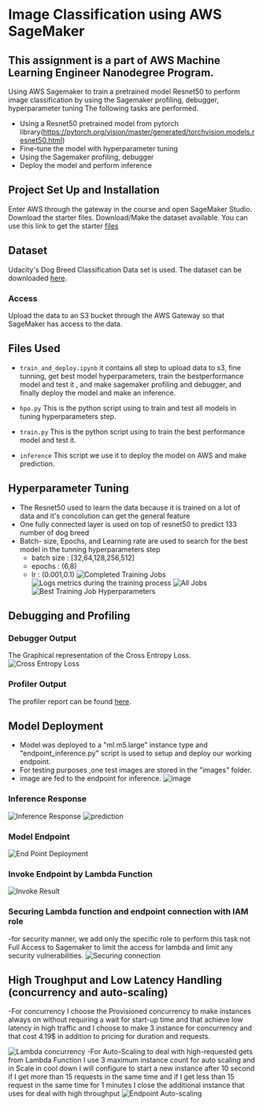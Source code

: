 # Image Classification using AWS SageMaker
## This assignment is a part of AWS Machine Learning Engineer Nanodegree Program.

Using AWS Sagemaker to train a pretrained model Resnet50 to perform image classification by using the Sagemaker profiling, debugger, hyperparameter tuning
The following tasks are performed.
- Using a Resnet50 pretrained model from pytorch library(https://pytorch.org/vision/master/generated/torchvision.models.resnet50.html)
- Fine-tune the model with hyperparameter tuning
- Using the Sagemaker profiling, debugger
- Deploy the model and perform inference

## Project Set Up and Installation
Enter AWS through the gateway in the course and open SageMaker Studio. 
Download the starter files.
Download/Make the dataset available. 
You can use this link to get the starter [files](https://github.com/udacity/CD0387-deep-learning-topics-within-computer-vision-nlp-project-starter)
## Dataset
Udacity's Dog Breed Classification Data set is used.
The dataset can be downloaded [here](https://s3-us-west-1.amazonaws.com/udacity-aind/dog-project/dogImages.zip).


### Access
Upload the data to an S3 bucket through the AWS Gateway so that SageMaker has access to the data. 

## Files Used

- `train_and_deploy.ipynb` it contains all step to upload data to s3, fine tunning, get best model hyperparameters, train the bestperformance model and test it , and make sagemaker profiling and debugger, and finally deploy the model and make an inference.

- `hpo.py` This is the python script using to train and test all models in tuning hyperparameters step.

- `train.py` This is the python script using to train the best performance model and test it.

- `inference` This script we use it to deploy the model on AWS and make prediction.


## Hyperparameter Tuning
- The Resnet50 used to learn the data because it is trained on a lot of data and it's concolution can get the general feature 
- One fully connected layer is used on top of resnet50 to predict 133 number of dog breed
- Batch- size, Epochs, and Learning rate are used to search for the best model in  the tunning hyperparameters step
     - batch size : [32,64,128,256,512]
     - epochs : (6,8)
     - lr : (0.001,0.1)
 ![Completed Training Jobs](images/hyperparametesjobs.png "completed training jobs")
 ![Logs metrics during the training process](images/training-job-log.png "Logs metrics during the training process")
 ![All Jobs](images/hyperparametes.png "All hyperparameters jobs")
 ![Best Training Job Hyperparameters](images/Bestjob.png)
 

## Debugging and Profiling
### Debugger Output
The Graphical representation of the Cross Entropy Loss.
![Cross Entropy Loss](images/tensor_plot.png "Cross Entropy Loss")
### Profiler Output
The profiler report can be found [here](ProfilerReport/profiler-report.html).

## Model Deployment
- Model was deployed to a "ml.m5.large" instance type and "endpoint_inference.py" script is used to setup and deploy our working endpoint.
- For testing purposes ,one test images are stored in the "images" folder.
- image are fed to the endpoint for inference.
![image](images/Affenpinscher_00078.jpg "image")
### Inference Response
![Inference Response](images/response.png "Inference Response")
![prediction](images/Affenpinscher_00078.png "prediction")

### Model Endpoint
![End Point Deployment](images/endpoint.jpg "End Point")

### Invoke Endpoint by Lambda Function
![Invoke Result](images/lambda-result.png "invoking result")

### Securing Lambda function and endpoint connection with IAM role
-for security manner, we add only the specific role to perform this task not Full Access to Sagemaker to limit the access for lambda and limit any security vulnerabilities.
![Securing connection](images/IAM-role-for-lambda.png "IAM role")

## High Troughput and Low Latency Handling (concurrency and auto-scaling)
-For concurrency I choose the Provisioned concurrency to make instances always on without requiring a wait for start-up time and that achieve low latency in high traffic and I choose to make 3 instance for concurrency and that cost 4.19$ in addition to pricing for duration and requests. 

![Lambda concurrency](images/Lambda-concurrency.png "Lambda Concurrency")
-For Auto-Scaling to deal with high-requested gets from Lambda Function I use 3 maximum instance count for auto scaling and in Scale in cool down I will configure to start a new instance after 10 second if I get more than 15 requests in the same time and if I get less than 15 request in the same time for 1 minutes I close the additional instance that uses for deal with high throughput
![Endpoint Auto-scaling](images/auto-scaling-endpoint.png "End Point auto-scaling")